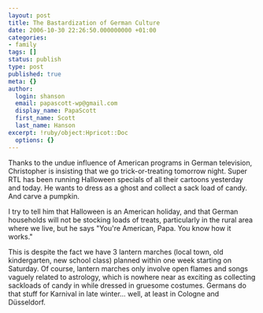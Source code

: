 ```yaml
---
layout: post
title: The Bastardization of German Culture
date: 2006-10-30 22:26:50.000000000 +01:00
categories:
- family
tags: []
status: publish
type: post
published: true
meta: {}
author:
  login: shanson
  email: papascott-wp@gmail.com
  display_name: PapaScott
  first_name: Scott
  last_name: Hanson
excerpt: !ruby/object:Hpricot::Doc
  options: {}
---
```

<p>Thanks to the undue influence of American programs in German television, Christopher is insisting that we go trick-or-treating tomorrow night. Super RTL has been running Halloween specials of all their cartoons yesterday and today. He wants to dress as a ghost and collect a sack load of candy. And carve a pumpkin.</p>
<p>I try to tell him that Halloween is an American holiday, and that German households will not be stocking loads of treats, particularly in the rural area where we live, but he says "You're American, Papa. You know how it works."</p>
<p>This is despite the fact we have 3 lantern marches (local town, old kindergarten, new school class) planned within one week starting on Saturday. Of course, lantern marches only involve open flames and songs vaguely related to astrology, which is nowhere near as exciting as collecting sackloads of candy in while dressed in gruesome costumes. Germans do that stuff for Karnival in late winter... well, at least in Cologne and Düsseldorf.</p>
